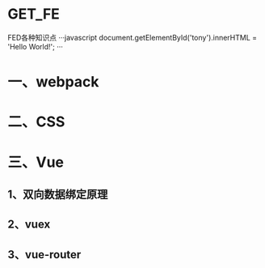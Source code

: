 # GET_FE
FED各种知识点
···javascript
document.getElementById('tony').innerHTML = 'Hello World!';
···
# 一、webpack
# 二、CSS
# 三、Vue
## 1、双向数据绑定原理
## 2、vuex
## 3、vue-router
